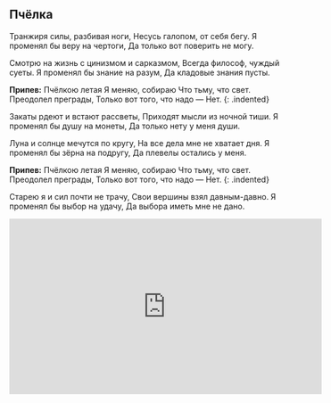 ﻿---
layout: lyrics
---

## Пчёлка

Транжиря силы, разбивая ноги,
Несусь галопом, от себя бегу.
Я променял бы веру на чертоги,
Да только вот поверить не могу.

Смотрю на жизнь с цинизмом и сарказмом,
Всегда философ, чуждый суеты.
Я променял бы знание на разум,
Да кладовые знания пусты.

**Припев:**
Пчёлкою летая
Я меняю, собираю
Что тьму, что свет.
Преодолел преграды,
Только вот того, что надо —
Нет.
{: .indented}
 
Закаты рдеют и встают рассветы,
Приходят мысли из ночной тиши.
Я променял бы душу на монеты,
Да только нету у меня души.

Луна и солнце мечутся по кругу,
На все дела мне не хватает дня.
Я променял бы зёрна на подругу,
Да плевелы остались у меня.

**Припев:**
Пчёлкою летая
Я меняю, собираю
Что тьму, что свет.
Преодолел преграды,
Только вот того, что надо —
Нет.
{: .indented}

Старею я и сил почти не трачу,
Свои вершины взял давным-давно.
Я променял бы выбор на удачу,
Да выбора иметь мне не дано.

<iframe width="560" height="315" src="https://www.youtube.com/embed/-US_VEag_0E" frameborder="0" allow="accelerometer; autoplay; encrypted-media; gyroscope; picture-in-picture" allowfullscreen></iframe>
